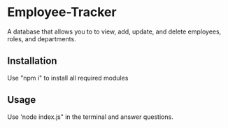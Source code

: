 # Employee-Tracker
A database that allows you to to view, add, update, and delete employees, roles, and departments.

## Installation
Use "npm i" to install all required modules

## Usage
Use 'node index.js" in the terminal and answer questions.
